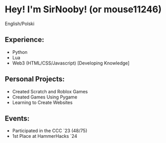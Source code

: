 # Hey! I'm SirNooby! (or mouse11246)
English/Polski

## Experience:
* Python
* Lua
* Web3 (HTML/CSS/Javascript) [Developing Knowledge]

## Personal Projects:
* Created Scratch and Roblox Games
* Created Games Using Pygame
* Learning to Create Websites

## Events:
* Participated in the CCC `23 (48/75)
* 1st Place at HammerHacks `24
